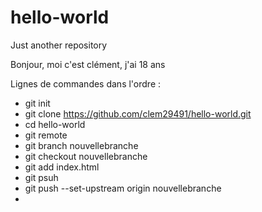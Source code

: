 # hello-world
Just another repository

Bonjour, moi c'est clément, j'ai 18 ans

Lignes de commandes dans l'ordre :
  - git init
  - git clone https://github.com/clem29491/hello-world.git
  - cd hello-world
  - git remote
  - git branch nouvellebranche
  - git checkout nouvellebranche
  - git add index.html
  - git psuh
  - git push --set-upstream origin nouvellebranche
  - 
